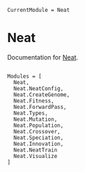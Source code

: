 ```@meta
CurrentModule = Neat
```

# Neat

Documentation for [Neat](https://github.com/MusaOzcetin/Neat.jl).

```@index

```

```@autodocs
Modules = [
  Neat,
  Neat.NeatConfig,
  Neat.CreateGenome,
  Neat.Fitness,
  Neat.ForwardPass,
  Neat.Types,
  Neat.Mutation,
  Neat.Population,
  Neat.Crossover,
  Neat.Speciation,
  Neat.Innovation,
  Neat.NeatTrain
  Neat.Visualize
]
```
